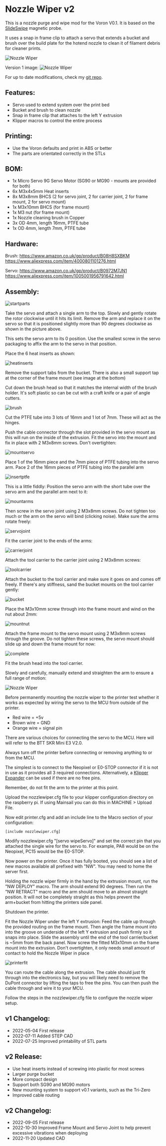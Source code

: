 # Nozzle Wiper v2

This is a nozzle purge and wipe mod for the Voron V0.1. It is based on the [SlideSwipe](https://github.com/chestwood96/SlideSwipe) magnetic probe.

It uses a snap in frame clip to attach a servo that extends a bucket and brush over the build plate for the hotend nozzle to clean it of filament debris for cleaner prints.

![Nozzle Wiper](images/NozzleWiper_v2.gif)

Version 1 image:
![Nozzle Wiper](images/NozzleWiper.gif)

For up to date modifications, check my [git repo](https://github.com/waytotheweb/voron/).

## Features:

- Servo used to extend system over the print bed
- Bucket and brush to clean nozzle
- Snap in frame clip that attaches to the left Y extrusion
- Klipper macros to control the entire process

## Printing:

- Use the Voron defaults and print in ABS or better
- The parts are orientated correctly in the STLs

## BOM:

- 1x Micro Servo 9G Servo Motor (SG90 or MG90 - mounts are provided for both)
- 6x M3x4x5mm Heat inserts
- 8x M3x8mm BHCS (2 for servo joint, 2 for carrier joint, 2 for frame mount, 2 for servo mount)
- 1x M3x10mm BHCS (for frame mount)
- 1x M3 nut (for frame mount)
- 1x Nozzle cleaning brush in Copper
- 3x OD 4mm, length 16mm, PTFE tube
- 1x OD 4mm, length 7mm, PTFE tube

## Hardware:

Brush:
https://www.amazon.co.uk/gp/product/B08H8SXBKM
https://www.aliexpress.com/item/4000801101276.html

Servo:
https://www.amazon.co.uk/gp/product/B0972M7JN1
https://www.aliexpress.com/item/1005001956791642.html

## Assembly:

![startparts](images/startparts.jpg)

Take the servo and attach a single arm to the top. Slowly and gently rotate the rotor clockwise until it hits its limit. Remove the arm and replace it on the servo so that it is positioned slightly more than 90 degrees clockwise as shown in the picture above.

This sets the servo arm to its 0 position. Use the smallest screw in the servo packaging to affix the arm to the servo in that position.

Place the 6 heat inserts as shown:

![heatinserts](images/heatinserts.jpg)

Remove the support tabs from the bucket. There is also a small support tap at the corner of the frame mount (see image at the bottom)

Cut down the brush head so that it matches the internal width of the brush holder. It's soft plastic so can be cut with a craft knife or a pair of angle cutters.

![brush](images/brush.jpg)

Cut the PTFE tube into 3 lots of 16mm and 1 lot of 7mm. These will act as the hinges.

Push the cable connector through the slot provided in the servo mount as this will run on the inside of the extrusion. Fit the servo into the mount and fix in place with 2 M3x8mm screws. Don't overtighten:

![mountservo](images/mountservo.jpg)

Place 1 of the 16mm piece and the 7mm piece of PTFE tubing into the servo arm. Pace 2 of the 16mm pieces of PTFE tubing into the parallel arm

![insertptfe](images/insertptfe.jpg)

This is a little fiddly: Position the servo arm with the short tube over the servo arm and the parallel arm next to it:

![mountarms](images/mountarms.jpg)

Then screw in the servo joint using 2 M3x8mm screws. Do not tighten too much or the arm on the servo will bind (clicking noise). Make sure the arms rotate freely:

![servojoint](images/servojoint.jpg)

Fit the carrier joint to the ends of the arms:

![carrierjoint](images/carrierjoint.jpg)

Attach the tool carrier to the carrier joint using 2 M3x8mm screws:

![toolcarrier](images/toolcarrier.jpg)

Attach the bucket to the tool carrier and make sure it goes on and comes off freely. If there's any stiffness, sand the bucket mounts on the tool carrier gently:

![bucket](images/bucket.jpg)

Place the M3x10mm screw through into the frame mount and wind on the nut about 2mm:

![mountnut](images/mountnut.jpg)

Attach the frame mount to the servo mount using 2 M3x8mm screws through the groove. Do not tighten these screws, the servo mount should slide up and down the frame mount for now:

![complete](images/complete.jpg)

Fit the brush head into the tool carrier.

Slowly and carefully, manually extend and straighten the arm to ensure a full range of motion:

![Nozzle Wiper](images/NozzleWiper_v2.gif)

Before permanently mounting the nozzle wiper to the printer test whether it works as expected by wiring the servo to the MCU from outside of the printer.

- Red wire    = +5v
- Brown wire  = GND
- Orange wire = signal pin

There are various choices for connecting the servo to the MCU. Here will will refer to the BTT SKR Mini E3 V2.0.

Always turn off the printer before connecting or removing anything to or from the MCU.

The simplest is to connect to the Neopixel or E0-STOP connector if it is not in use as it provides all 3 required connections. Alternatively, a [Klipper Expander](https://github.com/timmit99/Klipper-Expander) can be used if there are no free pins.

Remember, do not fit the arm to the printer at this point.

Upload the nozzlewiper.cfg file to your klipper configuration directory on the raspberry pi. If using Mainsail you can do this in MACHINE > Upload File.

Now edit printer.cfg and add an include line to the Macro section of your configuration:

```[include nozzlewiper.cfg]```

Modify nozzlewiper.cfg "[servo wipeServo]" and set the correct pin that you attached the single wire for the servo to. For example, PA8 would be on the Neopixel, PC15 would be the E0-STOP.

Now power on the printer. Once it has fully booted, you should see a list of new macros available all prefixed with "NW". You may need to home the server first.

Holding the nozzle wiper firmly in the hand by the extrusion mount, run the "NW DEPLOY" macro. The arm should extend 90 degrees. Then run the "NW RETRACT" macro and the arm should move to an almost straight position. It will not be completely straight as this helps prevent the arm+bucket from hitting the printers side panel.

Shutdown the printer.

Fit the Nozzle Wiper under the left Y extrusion: Feed the cable up through the provided routing on the frame mount. Then angle the frame mount into into the groove on underside of the left Y extrusion and push firmly so it snaps into place. Slide the assembly until the end of the tool carrier/bucket is ~5mm from the back panel. Now screw the fitted M3x10mm on the frame mount into the extrusion. Don't overtighten, it only needs small amount of contact to hold the Nozzle Wiper in place

![printerfit](images/printerfit.jpg)

You can route the cable along the extrusion. The cable should just fit through into the electronics bay, but you will likely need to remove the DuPont connector by lifting the taps to free the pins. You can then push the cable through and wire it to your MCU.

Follow the steps in the nozzlewiper.cfg file to configure the nozzle wiper setup.

## v1 Changelog:

- 2022-05-04 First release
- 2022-07-11 Added STEP CAD
- 2022-07-25 Improved printability of STL parts

## v2 Release:

- Use heat inserts instead of screwing into plastic for most screws
- Larger purge bucket
- More compact design
- Support both SG90 and MG90 motors
- New mounting system to support v0.1 variants, such as the Tri-Zero
- Improved cable routing

## v2 Changelog:

- 2022-09-05 First release
- 2022-10-30 Improved Frame Mount and Servo Joint to help prevent excessive vibrations when deploying
- 2022-11-20 Updated CAD
